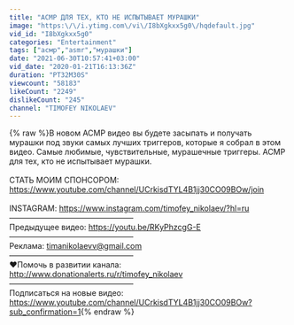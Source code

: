 ```yaml
---
title: "АСМР ДЛЯ ТЕХ, КТО НЕ ИСПЫТЫВАЕТ МУРАШКИ"
image: "https:\/\/i.ytimg.com\/vi\/I8bXgkxx5g0\/hqdefault.jpg"
vid_id: "I8bXgkxx5g0"
categories: "Entertainment"
tags: ["асмр","asmr","мурашки"]
date: "2021-06-30T10:57:41+03:00"
vid_date: "2020-01-21T16:13:36Z"
duration: "PT32M30S"
viewcount: "58183"
likeCount: "2249"
dislikeCount: "245"
channel: "TIMOFEY NIKOLAEV"
---
```

{% raw %}В новом АСМР видео вы будете засыпать и получать мурашки под звуки самых лучших триггеров, которые я собрал в этом видео. Самые любимые, чувствительные, мурашечные триггеры. АСМР для тех, кто не испытывает мурашки.<br /><br />СТАТЬ МОИМ СПОНСОРОМ: <a rel="nofollow" target="blank" href="https://www.youtube.com/channel/UCrkisdTYL4B1jj30CO09BOw/join">https://www.youtube.com/channel/UCrkisdTYL4B1jj30CO09BOw/join</a> <br /><br />INSTAGRAM: <a rel="nofollow" target="blank" href="https://www.instagram.com/timofey_nikolaev/?hl=ru">https://www.instagram.com/timofey_nikolaev/?hl=ru</a><br />————————————————<br />Предыдущее видео: <a rel="nofollow" target="blank" href="https://youtu.be/RKyPhzcgG-E">https://youtu.be/RKyPhzcgG-E</a><br />————————————————<br />Реклама: timanikolaevv@gmail.com<br />————————————————<br />❤Помочь в развитии канала: <a rel="nofollow" target="blank" href="http://www.donationalerts.ru/r/timofey_nikolaev">http://www.donationalerts.ru/r/timofey_nikolaev</a><br />————————————————<br />Подписаться на новые видео:<br /><a rel="nofollow" target="blank" href="https://www.youtube.com/channel/UCrkisdTYL4B1jj30CO09BOw?sub_confirmation=1">https://www.youtube.com/channel/UCrkisdTYL4B1jj30CO09BOw?sub_confirmation=1</a>{% endraw %}
